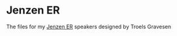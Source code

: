 # Jenzen ER

The files for my [Jenzen ER](http://www.troelsgravesen.dk/Jenzen-SEAS-ER.htm) speakers designed by Troels Gravesen 
